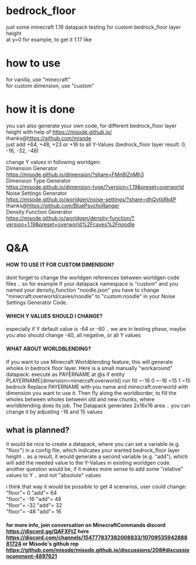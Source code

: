 # bedrock_floor
just some minecraft 1.19 datapack testing for custom bedrock_floor layer height  
at y=0 for example, to get it 1.17 like

# how to use
for vanilla, use "minecraft"  
for custom dimension, use "custom"

# how it is done
you can also generate your own code, for different bedrock_floor layer height with help of https://misode.github.io/ thanks@https://github.com/misode  
just add +64, +48, +23 or +16 to all Y-Values (bedrock_floor layer result: 0, -16, -32, -48)

change Y values in following worldgen:  
Dimension Generator  
https://misode.github.io/dimension/?share=FMn8lZnMh3  
Dimension Type Generator  
https://misode.github.io/dimension-type/?version=1.19&preset=overworld  
Noise Settings Generator  
https://misode.github.io/worldgen/noise-settings/?share=dhQytbRk4P thanks@https://github.com/BluePsychoRanger  
Density Function Generator  
https://misode.github.io/worldgen/density-function/?version=1.19&preset=overworld%2Fcaves%2Fnoodle  

# Q&A
#### HOW TO USE IT FOR CUSTOM DIMENSION?
dont forget to change the worldgen references between worldgen code files .. 
so for example if your datapack namespace is "custom" and you named your density_function "noodle.json" you have to change "minecraft:overworld/caves/noodle" to "custom:noodle" in your Noise Settings Generator Code.

#### WHICH Y VALUES SHOULD I CHANGE?
especially if Y default value is -64 or -60 .. we are in testing phase, maybe you also should change -40, all negative, or all Y values

#### WHAT ABOUT WORLDBLENDING?
If you want to use Minecraft Worldblending feature, this will generate wholes in bedrock floor layer. Here is a small manually "workaround" datapack:
execute as PAYERNAME at @s if entity PLAYERNAME[dimension=minecraft:overworld] run fill ~-16 0 ~-16 ~15 1 ~15 bedrock
Replace PAYERNAME with you name and minecraft:overworld with dimension you want to use it. Then fly along the worldborder, to fill the wholes between wholes between old and new chunks, where worldblending does its job. The Datapack generates 2x16x16 area .. you can change it by adjusting -16 and 15 values

## what is planned?
it would be nice to create a datapack, where you can set a variable (e.g. "floor") in a config file, which indicates your wanted bedrock_floor layer height ..
as a result, it would generate a second variable (e.g. "add"), which will add the needed value to the Y-Values in existing worldgen code.  
another question would be, if it makes more sense to add some "relative" values to Y .. and not "absolute" values

i think that way it would be possible to get 4 scenarios, user could change:  
"floor"=	0		    "add"=	64  
"floor"=	-16		"add"=	48  
"floor"=	-32		"add"=	32  
"floor"=	-48		"add"=	16  

#### for more info, join conversation on MinecraftCommands discord https://discord.gg/QAFXFtZ here https://discord.com/channels/154777837382008833/1070953594288881724   or Misode's github rep https://github.com/misode/misode.github.io/discussions/208#discussioncomment-4897621
